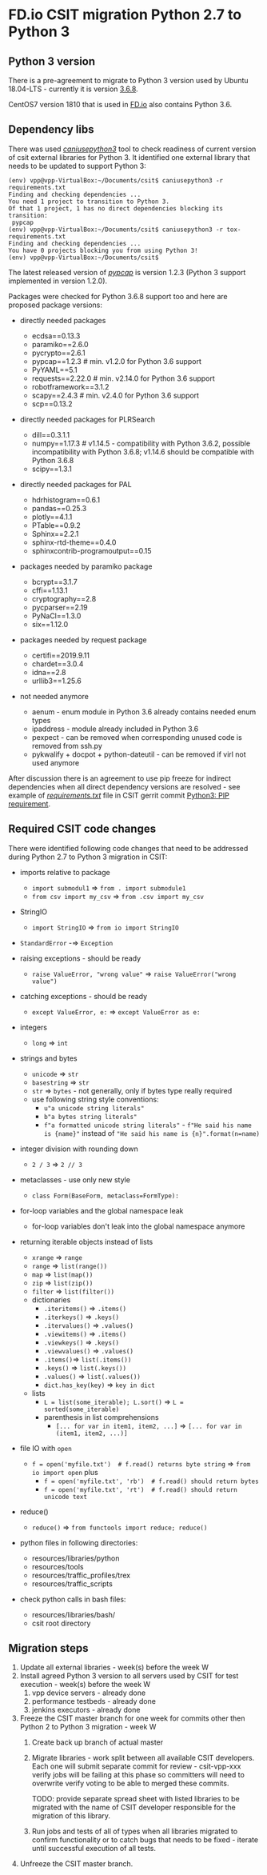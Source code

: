 # FD.io CSIT migration Python 2.7 to Python 3

## Python 3 version

There is a pre-agreement to migrate to Python 3 version used by
Ubuntu 18.04-LTS - currently it is version [3.6.8](https://docs.python.org/3.6/whatsnew/changelog.html#python-3-6-8-final).

CentOS7 version 1810 that is used in [FD.io](https://fd.io/) also contains
Python 3.6.

## Dependency libs

There was used *[caniusepython3](https://pypi.org/project/caniusepython3/)*
tool to check readiness of current version of csit external libraries for
Python 3. It identified one external library that needs to be updated to
support Python 3:
  ```
 (env) vpp@vpp-VirtualBox:~/Documents/csit$ caniusepython3 -r requirements.txt
 Finding and checking dependencies ...
 You need 1 project to transition to Python 3.
 Of that 1 project, 1 has no direct dependencies blocking its transition:
   pypcap
 (env) vpp@vpp-VirtualBox:~/Documents/csit$ caniusepython3 -r tox-requirements.txt 
 Finding and checking dependencies ...
 You have 0 projects blocking you from using Python 3!
 (env) vpp@vpp-VirtualBox:~/Documents/csit$
 ```

The latest released version of *[pypcap](https://pypi.org/project/pypcap/)* is
version 1.2.3 (Python 3 support implemented in version 1.2.0).

Packages were checked for Python 3.6.8 support too and here are proposed
package versions:

- directly needed packages
  - ecdsa==0.13.3
  - paramiko==2.6.0
  - pycrypto==2.6.1
  - pypcap==1.2.3    # min. v1.2.0 for Python 3.6 support
  - PyYAML==5.1
  - requests==2.22.0 # min. v2.14.0 for Python 3.6 support
  - robotframework==3.1.2
  - scapy==2.4.3     # min. v2.4.0 for Python 3.6 support
  - scp==0.13.2

- directly needed packages for PLRSearch
  - dill==0.3.1.1
  - numpy==1.17.3    # v1.14.5 - compatibility with Python 3.6.2, possible
    incompatibility with Python 3.6.8; v1.14.6 should be compatible with
    Python 3.6.8
  - scipy==1.3.1

- directly needed packages for PAL
  - hdrhistogram==0.6.1
  - pandas==0.25.3
  - plotly==4.1.1
  - PTable==0.9.2
  - Sphinx==2.2.1
  - sphinx-rtd-theme==0.4.0
  - sphinxcontrib-programoutput==0.15

- packages needed by paramiko package
  - bcrypt==3.1.7
  - cffi==1.13.1
  - cryptography==2.8
  - pycparser==2.19
  - PyNaCl==1.3.0
  - six==1.12.0

- packages needed by request package
  - certifi==2019.9.11
  - chardet==3.0.4
  - idna==2.8
  - urllib3==1.25.6

- not needed anymore
  - aenum - enum module in Python 3.6 already contains needed enum types
  - ipaddress - module already included in Python 3.6
  - pexpect - can be removed when corresponding unused code is removed from
    ssh.py
  - pykwalify + docpot + python-dateutil - can be removed if virl not used
    anymore

After discussion there is an agreement to use pip freeze for indirect
dependencies when all direct dependency versions are resolved - see example of
*[requirements.txt](https://gerrit.fd.io/r/c/csit/+/23207/17/requirements.txt)*
file in CSIT gerrit commit
[Python3: PIP requirement](https://gerrit.fd.io/r/c/csit/+/23207).

## Required CSIT code changes

There were identified following code changes that need to be addressed during
Python 2.7 to Python 3 migration in CSIT:
- imports relative to package
  - `import submodul1` => `from . import submodule1`
  - `from csv import my_csv` => `from .csv import my_csv`
- StringIO
  - `import StringIO` => `from io import StringIO`
- `StandardError` -=> `Exception`
- raising  exceptions - should be ready
  - `raise ValueError, "wrong value"` => `raise ValueError("wrong value")`
- catching exceptions - should be ready
  - `except ValueError, e:` => `except ValueError as e:`
- integers
  - `long` => `int`
- strings and bytes
  - `unicode` => `str`
  - `basestring` => `str`
  - `str` => `bytes` - not generally, only if bytes type really required
  - use following string style conventions:
    - `u"a unicode string literals"`
    - `b"a bytes string literals"`
    - `f"a formatted unicode string literals"` - `f"He said his name is {name}"`
       instead of `"He said his name is {n}".format(n=name)`
- integer division with rounding down
  - `2 / 3` =>  `2 // 3`
- metaclasses - use only new style
  - `class Form(BaseForm, metaclass=FormType):`
- for-loop variables and the global namespace leak
  - for-loop variables don't leak into the global namespace anymore
- returning iterable objects instead of lists
  - `xrange` => `range`
  - `range` => `list(range())`
  - `map` => `list(map())`
  - `zip` => `list(zip())`
  - `filter` => `list(filter())`
  - dictionaries
    - `.iteritems()` => `.items()`
    - `.iterkeys()` => `.keys()`
    - `.itervalues()` => `.values()`
    - `.viewitems()` => `.items()`
    - `.viewkeys()` => `.keys()`
    - `.viewvalues()` => `.values()`
    - `.items()`=> `list(.items())`
    - `.keys()` => `list(.keys())`
    - `.values()` => `list(.values())`
    - `dict.has_key(key)` => `key in dict`
  - lists
    - `L = list(some_iterable); L.sort()` => `L = sorted(some_iterable)`
    - parenthesis in list comprehensions
      - `[... for var in item1, item2, ...]` => `[... for var in (item1, item2, ...)]`
- file IO with `open`
  - `f = open('myfile.txt')  # f.read() returns byte string` =>
  `from io import open` plus
    - `f = open('myfile.txt', 'rb')  # f.read() should return bytes`
    - `f = open('myfile.txt', 'rt')  # f.read() should return unicode text`
- reduce()
  - `reduce()` => `from functools import reduce; reduce()`

- python files in following directories:
  - resources/libraries/python
  - resources/tools
  - resources/traffic_profiles/trex
  - resources/traffic_scripts

- check python calls in bash files:
  - resources/libraries/bash/
  - csit root directory

## Migration steps

1. Update all external libraries - week(s) before the week W
1. Install agreed Python 3 version to all servers used by CSIT for test
   execution - week(s) before the week W
   1. vpp device servers - already done
   1. performance testbeds - already done
   1. jenkins executors - already done
1. Freeze the CSIT master branch for one week for commits other then Python 2 to
   Python 3 migration - week W
   1. Create back up branch of actual master
   1. Migrate libraries - work split between all available CSIT developers. Each
      one will submit separate commit for review - csit-vpp-xxx verify jobs will
      be failing at this phase so committers will need to overwrite verify
      voting to be able to merged these commits.

      TODO: provide separate spread sheet with listed libraries to be migrated
      with the name of CSIT developer responsible for the migration of this
      library.
   1. Run jobs and tests of all of types when all libraries migrated to confirm
      functionality or to catch bugs that needs to be fixed - iterate until
      successful execution of all tests.
1. Unfreeze the CSIT master branch.
